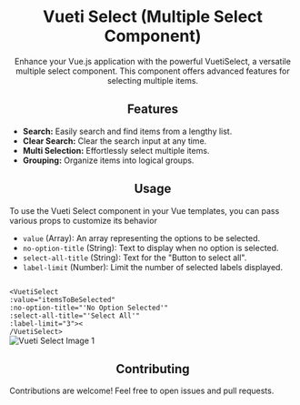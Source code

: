<h1 style="text-align: center;">Vueti Select (Multiple Select Component)</h1>

<p style="text-align: center;">Enhance your Vue.js application with the powerful VuetiSelect, a versatile multiple select component. This component offers advanced features for selecting multiple items.</p>

<h2 style="text-align: center;">Features</h2>

<ul>
  <li><strong>Search:</strong> Easily search and find items from a lengthy list.</li>
  <li><strong>Clear Search:</strong> Clear the search input at any time.</li>
  <li><strong>Multi Selection:</strong> Effortlessly select multiple items.</li>
  <li><strong>Grouping:</strong> Organize items into logical groups.</li>
</ul>

<h2 style="text-align: center;">Usage</h2>

<p>To use the Vueti Select component in your Vue templates, you can pass various props to customize its behavior</p>

<ul>
<li><code>value</code> (Array): An array representing the options to be selected.</li>
<li><code>no-option-title</code> (String): Text to display when no option is selected.</li>
<li><code>select-all-title</code> (String): Text for the "Button to select all".</li>
<li><code>label-limit</code> (Number): Limit the number of selected labels displayed.</li>
</ul>

<code>
&lt;VuetiSelect
:value="itemsToBeSelected"
:no-option-title="'No Option Selected'"
:select-all-title="'Select All'"
:label-limit="3"&gt;&lt;
/VuetiSelect&gt;
</code>


<img src="https://github.com/lucasmenchon/vueti-select/blob/main/imgs/componentImg.png" alt="Vueti Select Image 1" style="display: block; margin: 0 auto;">

<h2 style="text-align: center;">Contributing</h2>

<p>Contributions are welcome! Feel free to open issues and pull requests.</p>
